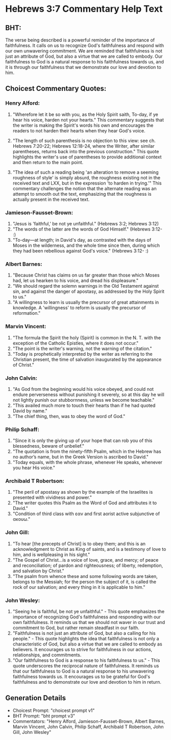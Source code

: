 # Hebrews 3:7 Commentary Help Text

## BHT:
The verse being described is a powerful reminder of the importance of faithfulness. It calls on us to recognize God's faithfulness and respond with our own unwavering commitment. We are reminded that faithfulness is not just an attribute of God, but also a virtue that we are called to embody. Our faithfulness to God is a natural response to his faithfulness towards us, and it is through our faithfulness that we demonstrate our love and devotion to him.

## Choicest Commentary Quotes:
### Henry Alford:
1. "Wherefore let it be so with you, as the Holy Spirit saith, To-day, if ye hear his voice, harden not your hearts." This commentary suggests that the writer is making the Spirit's words his own and encourages the readers to not harden their hearts when they hear God's voice.

2. "The length of such parenthesis is no objection to this view: see ch. Hebrews 7:20-22; Hebrews 12:18-24, where the Writer, after similar parentheses, returns back into the previous construction." This quote highlights the writer's use of parentheses to provide additional context and then return to the main point.

3. "The idea of such a reading being 'an alteration to remove a seeming roughness of style' is simply absurd, the roughness existing not in the received text and LXX, but in the expression 'to harden in trying.'" This commentary challenges the notion that the alternate reading was an attempt to smooth out the text, emphasizing that the roughness is actually present in the received text.

### Jamieson-Fausset-Brown:
1. "Jesus is 'faithful,' be not ye unfaithful." (Hebrews 3:2; Hebrews 3:12)
2. "The words of the latter are the words of God Himself." (Hebrews 3:12- :)
3. "To-day—at length; in David's day, as contrasted with the days of Moses in the wilderness, and the whole time since then, during which they had been rebellious against God's voice." (Hebrews 3:12- :)

### Albert Barnes:
1. "Because Christ has claims on us far greater than those which Moses had, let us hearken to his voice, and dread his displeasure."
2. "We should regard the solemn warnings in the Old Testament against sin, and against the danger of apostasy, as addressed by the Holy Spirit to us."
3. "A willingness to learn is usually the precursor of great attainments in knowledge. A 'willingness' to reform is usually the precursor of reformation."

### Marvin Vincent:
1. "The formula the Spirit the holy (Spirit) is common in the N. T. with the exception of the Catholic Epistles, where it does not occur."
2. "The point is the writer's warning, not the warning of the citation."
3. "Today is prophetically interpreted by the writer as referring to the Christian present, the time of salvation inaugurated by the appearance of Christ."

### John Calvin:
1. "As God from the beginning would his voice obeyed, and could not endure perverseness without punishing it severely, so at this day he will not lightly punish our stubbornness, unless we become teachable."
2. "This availed much more to touch their hearts than if he had quoted David by name."
3. "The chief thing, then, was to obey the word of God."

### Philip Schaff:
1. "Since it is only the giving up of your hope that can rob you of this blessedness, beware of unbelief."
2. "The quotation is from the ninety-fifth Psalm, which in the Hebrew has no author’s name, but in the Greek Version is ascribed to David."
3. "Today equals, with the whole phrase, whenever He speaks, whenever you hear His voice."

### Archibald T Robertson:
1. "The peril of apostasy as shown by the example of the Israelites is presented with vividness and power." 
2. "The writer quotes this Psalm as the Word of God and attributes it to David." 
3. "Condition of third class with εαν and first aorist active subjunctive of ακουω."

### John Gill:
1. "To hear [the precepts of Christ] is to obey them; and this is an acknowledgment to Christ as King of saints, and is a testimony of love to him, and is wellpleasing in his sight."
2. "The Gospel of Christ...is a voice of love, grace, and mercy; of peace and reconciliation; of pardon and righteousness; of liberty, redemption, and salvation by Christ."
3. "The psalm from whence these and some following words are taken, belongs to the Messiah; for the person the subject of it, is called the rock of our salvation; and every thing in it is applicable to him."

### John Wesley:
1. "Seeing he is faithful, be not ye unfaithful." - This quote emphasizes the importance of recognizing God's faithfulness and responding with our own faithfulness. It reminds us that we should not waver in our trust and commitment to God, but rather remain steadfast in our faith.
2. "Faithfulness is not just an attribute of God, but also a calling for his people." - This quote highlights the idea that faithfulness is not only a characteristic of God, but also a virtue that we are called to embody as believers. It encourages us to strive for faithfulness in our actions, relationships, and commitments.
3. "Our faithfulness to God is a response to his faithfulness to us." - This quote underscores the reciprocal nature of faithfulness. It reminds us that our faithfulness to God is a natural response to his unwavering faithfulness towards us. It encourages us to be grateful for God's faithfulness and to demonstrate our love and devotion to him in return.


## Generation Details
- Choicest Prompt: "choicest prompt v1"
- BHT Prompt: "bht prompt v3"
- Commentators: "Henry Alford, Jamieson-Fausset-Brown, Albert Barnes, Marvin Vincent, John Calvin, Philip Schaff, Archibald T Robertson, John Gill, John Wesley"
